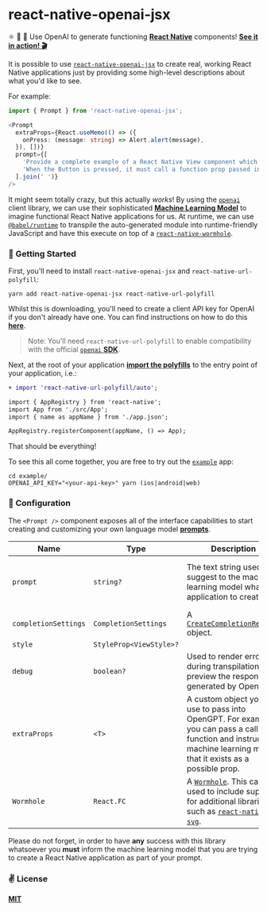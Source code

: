 # react-native-openai-jsx
⚛️ 🧪 🤖 Use OpenAI to generate functioning [__React Native__](https://reactnative.dev) components! [__See it in action! 🎬__](https://twitter.com/cawfree/status/1603234088776867840)

It is possible to use [`react-native-openai-jsx`](https://github.com/cawfree/react-native-openai-jsx) to create real, working React Native applications just by providing some high-level descriptions about what you'd like to see.

For example:

```typescript
import { Prompt } from 'react-native-openai-jsx';

<Prompt
  extraProps={React.useMemo(() => ({
    onPress: (message: string) => Alert.alert(message),
  }), [])}
  prompt={[
    'Provide a complete example of a React Native View component which contains a big Button in the center with the text "Press Me".',
    'When the Button is pressed, it must call a function prop passed into the component called onPress with the parameter \"Hello from OpenAI!\".',
  ].join(' ')}
/>
```

It might seem totally crazy, but this actually _works_! By using the [`openai`](https://github.com/openai/openai-node) client library, we can use their sophisticated [__Machine Learning Model__](https://openai.com/blog/chatgpt/) to imagine functional React Native applications for us. At runtime, we can use [`@babel/runtime`](https://github.com/babel/babel/tree/master/packages/babel-runtime) to transpile the auto-generated module into runtime-friendly JavaScript and have this execute on top of a [`react-native-wormhole`](https://github.com/cawfree/react-native-wormhole).

### 🚀 Getting Started

First, you'll need to install `react-native-openai-jsx` and `react-native-url-polyfill`:

```shell
yarn add react-native-openai-jsx react-native-url-polyfill
```

Whilst this is downloading, you'll need to create a client API key for OpenAI if you don't already have one. You can find instructions on how to do this [__here__](https://beta.openai.com/account/api-keys).

> Note: You'll need `react-native-url-polyfill` to enable compatibility with the official [`openai` __SDK__](https://github.com/openai/openai-node).


Next, at the root of your application [__import the polyfills__]() to the entry point of your application, i.e.:

```diff
+ import 'react-native-url-polyfill/auto';

import { AppRegistry } from 'react-native';
import App from './src/App';
import { name as appName } from './app.json';

AppRegistry.registerComponent(appName, () => App);
```

That should be everything!

To see this all come together, you are free to try out the [`example`](./example) app:

```
cd example/
OPENAI_API_KEY="<your-api-key>" yarn (ios|android|web)
```

### 🦄 Configuration

The `<Prompt />` component exposes all of the interface capabilities to start creating and customizing your own language model [__prompts__](https://en.wikipedia.org/wiki/Prompt_engineering).

| Name                 | Type                    | Description                                                                                                                                                                                                        | Default Value                                                    |
|----------------------|-------------------------|--------------------------------------------------------------------------------------------------------------------------------------------------------------------------------------------------------------------|------------------------------------------------------------------|
| `prompt`             | `string?`               | The text string used to suggest to the machine learning model what application to create.                                                                                                                          | A condition designed to evaluate into an empty `React.Fragment`. |
| `completionSettings` | `CompletionSettings`    | A [`CreateCompletionRequest`](https://github.com/openai/openai-node/blob/108b63c7bbcbdf3a817d47702bef57b1a0d717da/dist/api.d.ts#L362) object.                                                                      | __Required__                                                     |
| `style`              | `StyleProp<ViewStyle>?` |                                                                                                                                                                                                                    | `undefined`                                                      |
| `debug`              | `boolean?`              | Used to render errors during transpilation and preview the responses generated by OpenGPT.                                                                                                                         | `false`                                                          |
| `extraProps`         | `<T>`                   | A custom object you can use to pass into OpenGPT. For example, you can pass a callback function and instruct the machine learning model that it exists as a possible prop.                                         | `{}`                                                             |
| `Wormhole`           | `React.FC`              | A [`Wormhole`](https://github.com/cawfree/react-native-wormhole). This can be used to include support for additional libraries such as [`react-native-svg`](https://github.com/software-mansion/react-native-svg). | `DefaultWormhole`                                                |

Please do not forget, in order to have __any__ success with this library whatsoever you __must__ inform the machine learning model that you are trying to create a React Native application as part of your prompt.

### ✌️ License
[__MIT__](./LICENSE)
